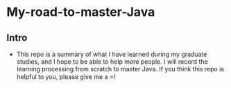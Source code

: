 # My-road-to-master-Java

## Intro
* This repo is a summary of what I have learned during my graduate studies, and I hope to be able to help more people. I will record the learning processing from scratch to master Java. If you think this repo is helpful to you, please give me a ⭐!

